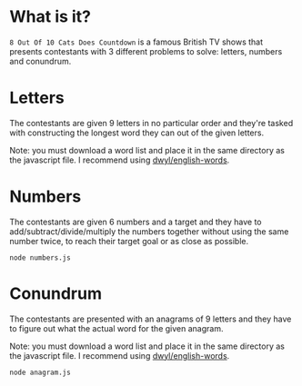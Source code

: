 # What is it?
`8 Out Of 10 Cats Does Countdown` is a famous British TV shows that presents contestants with 3 different problems to solve: letters, numbers and conundrum.

# Letters
The contestants are given 9 letters in no particular order and they're tasked with constructing the longest word they can out of the given letters.

Note: you must download a word list and place it in the same directory as the javascript file. I recommend using [dwyl/english-words](https://github.com/dwyl/english-words).

# Numbers
The contestants are given 6 numbers and a target and they have to add/subtract/divide/multiply the numbers together without using the same number twice, to reach their target goal or as close as possible.
```
node numbers.js
```

# Conundrum
The contestants are presented with an anagrams of 9 letters and they have to figure out what the actual word for the given anagram. 

Note: you must download a word list and place it in the same directory as the javascript file. I recommend using [dwyl/english-words](https://github.com/dwyl/english-words).
```
node anagram.js
```
